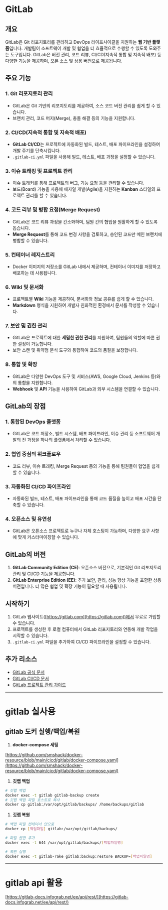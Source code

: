 # GitLab
## 개요

GitLab은 Git 리포지토리를 관리하고 DevOps 라이프사이클을 지원하는 **웹 기반 플랫폼**입니다. 개발팀이 소프트웨어 개발 및 협업을 더 효율적으로 수행할 수 있도록 도와주는 도구입니다. GitLab은 버전 관리, 코드 리뷰, CI/CD(지속적 통합 및 지속적 배포) 등 다양한 기능을 제공하며, 오픈 소스 및 상용 버전으로 제공됩니다.

## 주요 기능

### 1. **Git 리포지토리 관리**

- GitLab은 Git 기반의 리포지토리를 제공하여, 소스 코드 버전 관리를 쉽게 할 수 있습니다.
- 브랜치 관리, 코드 머지(Merge), 충돌 해결 등의 기능을 지원합니다.

### 2. **CI/CD(지속적 통합 및 지속적 배포)**

- **GitLab CI/CD**는 프로젝트에 자동화된 빌드, 테스트, 배포 파이프라인을 설정하여 개발 주기를 단축시킵니다.
- `.gitlab-ci.yml` 파일을 사용해 빌드, 테스트, 배포 과정을 설정할 수 있습니다.

### 3. **이슈 트래킹 및 프로젝트 관리**

- 이슈 트래커를 통해 프로젝트의 버그, 기능 요청 등을 관리할 수 있습니다.
- 보드(Board) 기능을 사용해 애자일 개발(Agile)을 지원하는 **Kanban** 스타일의 프로젝트 관리를 할 수 있습니다.

### 4. **코드 리뷰 및 병합 요청(Merge Request)**

- GitLab은 코드 리뷰 과정을 간소화하며, 팀원 간의 협업을 원활하게 할 수 있도록 돕습니다.
- **Merge Request**를 통해 코드 변경 사항을 검토하고, 승인된 코드만 메인 브랜치에 병합할 수 있습니다.

### 5. **컨테이너 레지스트리**

- Docker 이미지의 저장소를 GitLab 내에서 제공하며, 컨테이너 이미지를 저장하고 배포하는 데 사용됩니다.

### 6. **Wiki 및 문서화**

- 프로젝트별 **Wiki** 기능을 제공하여, 문서화와 정보 공유를 쉽게 할 수 있습니다.
- **Markdown** 형식을 지원하여 개발자 친화적인 환경에서 문서를 작성할 수 있습니다.

### 7. **보안 및 권한 관리**

- GitLab은 프로젝트에 대한 **세밀한 권한 관리**를 지원하여, 팀원들의 역할에 따른 권한 설정이 가능합니다.
- 보안 스캔 및 취약점 분석 도구와 통합하여 코드의 품질을 보장합니다.

### 8. **통합 및 확장**

- GitLab은 다양한 DevOps 도구 및 서비스(AWS, Google Cloud, Jenkins 등)와의 통합을 지원합니다.
- **Webhook** 및 **API** 기능을 사용하여 GitLab과 외부 시스템을 연결할 수 있습니다.

## GitLab의 장점

### 1. **통합된 DevOps 플랫폼**

- GitLab은 코드 저장소, 빌드 시스템, 배포 파이프라인, 이슈 관리 등 소프트웨어 개발의 전 과정을 하나의 플랫폼에서 처리할 수 있습니다.

### 2. **협업 중심의 워크플로우**

- 코드 리뷰, 이슈 트래킹, Merge Request 등의 기능을 통해 팀원들이 협업을 쉽게 할 수 있습니다.

### 3. **자동화된 CI/CD 파이프라인**

- 자동화된 빌드, 테스트, 배포 파이프라인을 통해 코드 품질을 높이고 배포 시간을 단축할 수 있습니다.

### 4. **오픈소스 및 유연성**

- GitLab은 오픈소스 프로젝트로 누구나 자체 호스팅이 가능하며, 다양한 요구 사항에 맞게 커스터마이징할 수 있습니다.

## GitLab의 버전

1. **GitLab Community Edition (CE)**: 오픈소스 버전으로, 기본적인 Git 리포지토리 관리 및 CI/CD 기능을 제공합니다.
2. **GitLab Enterprise Edition (EE)**: 추가 보안, 관리, 성능 향상 기능을 포함한 상용 버전입니다. 더 많은 협업 및 확장 기능이 필요할 때 사용됩니다.

## 시작하기

1. GitLab 웹사이트([](https://gitlab.com/)[https://gitlab.com](https://gitlab.com))에서 무료로 가입할 수 있습니다.
2. 프로젝트를 생성한 후 로컬 컴퓨터에서 GitLab 리포지토리와 연동해 개발 작업을 시작할 수 있습니다.
3. `.gitlab-ci.yml` 파일을 추가하여 CI/CD 파이프라인을 설정할 수 있습니다.

## 추가 리소스

- [GitLab 공식 문서](https://docs.gitlab.com/)
- [GitLab CI/CD 문서](https://docs.gitlab.com/ee/ci/)
- [GitLab 프로젝트 관리 가이드](https://about.gitlab.com/solutions/project-management/)

---

# gitlab 실사용

## gitlab 도커 실행/백업/복원

1. **docker-compose 세팅**

[https://github.com/smshack/docker-resource/blob/main/cicd/gitlab/docker-compose.yaml](https://github.com/smshack/docker-resource/blob/main/cicd/gitlab/docker-compose.yaml)

1. **깃랩 백업**

```bash
# 깃랩 백업
docker exec -t gitlab gitlab-backup create
# 깃랩 백업 파일 호스트로 복사
docker cp gitlab:/var/opt/gitlab/backups/ /home/backups/gitlab

```

1. **깃랩 복원**

```bash
# 백업 파일 컨테이너 안으로
docker cp [백업파일] gitlab:/var/opt/gitlab/backups/

# 파일 권한 추가
docker exec -t 644 /var/opt/gitlab/backups/[백업파일명]

# 복원 실행
docker exec -t gitlab-rake gitlab:backup:restore BACKUP=[백업파일명]
```

---

# gitlab api 활용

[https://gitlab-docs.infograb.net/ee/api/rest/](https://gitlab-docs.infograb.net/ee/api/rest/)